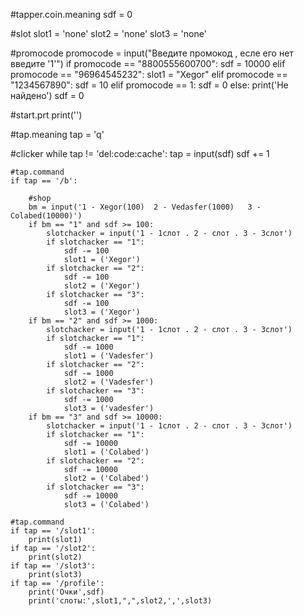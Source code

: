 #tapper.coin.meaning
sdf = 0

#slot
slot1 = 'none'
slot2 = 'none'
slot3 = 'none'

#promocode
promocode = input("Введите промокод , есле его нет введите '1'")
if promocode == "8800555600700":
    sdf = 10000
elif promocode == "96964545232":
    slot1 = "Xegor"
elif promocode == "1234567890":
    sdf = 10
elif promocode == 1:
    sdf = 0
else:
    print('Не найдено')
    sdf = 0

#start.prt
print('')

#tap.meaning
tap = 'q'

#clicker
while tap != 'del:code:cache':
    tap = input(sdf)
    sdf += 1

    #tap.command
    if tap == '/b':

        #shop
        bm = input('1 - Xegor(100)  2 - Vedasfer(1000)   3 - Colabed(10000)')
        if bm == "1" and sdf >= 100:
            slotchacker = input('1 - 1слот . 2 - слот . 3 - 3слот')
            if slotchacker == "1":
                sdf -= 100
                slot1 = ('Xegor')
            if slotchacker == "2":
                sdf -= 100
                slot2 = ('Xegor')
            if slotchacker == "3":
                sdf -= 100
                slot3 = ('Xegor')
        if bm == "2" and sdf >= 1000:
            slotchacker = input('1 - 1слот . 2 - слот . 3 - 3слот')
            if slotchacker == "1":
                sdf -= 1000
                slot1 = ('Vadesfer')
            if slotchacker == "2":
                sdf -= 1000
                slot2 = ('Vadesfer')
            if slotchacker == "3":
                sdf -= 1000
                slot3 = ('vadesfer')
        if bm == "3" and sdf >= 10000:
            slotchacker = input('1 - 1слот . 2 - слот . 3 - 3слот')
            if slotchacker == "1":
                sdf -= 10000
                slot1 = ('Colabed')
            if slotchacker == "2":
                sdf -= 10000
                slot2 = ('Colabed')
            if slotchacker == "3":
                sdf -= 10000
                slot3 = ('Colabed')

    #tap.command    
    if tap == '/slot1':
        print(slot1)
    if tap == '/slot2':
        print(slot2)
    if tap == '/slot3':
        print(slot3)
    if tap == '/profile':
        print('Очки',sdf)
        print('слоты:',slot1,",",slot2,',',slot3)
